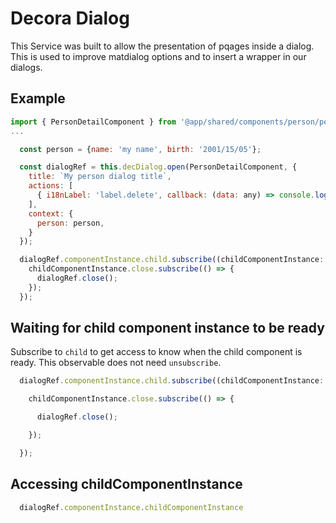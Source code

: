 # Decora Dialog

This Service  was built to allow the presentation of pqages inside a dialog. This is used to improve matdialog options and to insert a wrapper in our dialogs.

## Example

```javascript
import { PersonDetailComponent } from '@app/shared/components/person/person-detail.component';
...

  const person = {name: 'my name', birth: '2001/15/05'};

  const dialogRef = this.decDialog.open(PersonDetailComponent, {
    title: `My person dialog title`,
    actions: [
      { i18nLabel: 'label.delete', callback: (data: any) => console.log('DELETED', data)}
    ],
    context: {
      person: person,
    }
  });

  dialogRef.componentInstance.child.subscribe((childComponentInstance: PersonDetailComponent) => {
    childComponentInstance.close.subscribe(() => {
      dialogRef.close();
    });
  });

```

## Waiting for child component instance to be ready

Subscribe to `child` to get access to know when the child component is ready. This observable does not need `unsubscribe`.

```javascript
  dialogRef.componentInstance.child.subscribe((childComponentInstance: PersonDetailComponent) => {

    childComponentInstance.close.subscribe(() => {

      dialogRef.close();

    });

  });

```


## Accessing childComponentInstance

```javascript
  dialogRef.componentInstance.childComponentInstance
```
